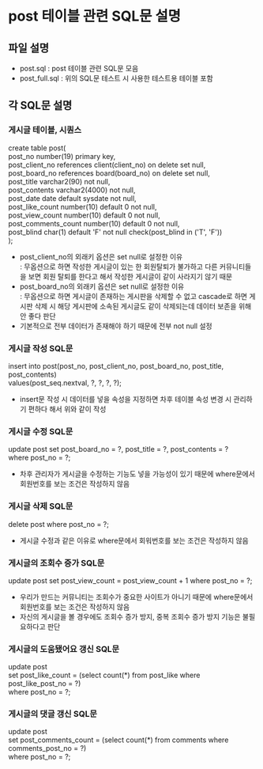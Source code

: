 # post 테이블 관련 SQL문 설명

## 파일 설명

-   post.sql : post 테이블 관련 SQL문 모음
-   post_full.sql : 위의 SQL문 테스트 시 사용한 테스트용 테이블 포함<br>

## 각 SQL문 설명

### 게시글 테이블, 시퀀스

create table post(<br>
post_no number(19) primary key,<br>
post_client_no references client(client_no) on delete set null,<br>
post_board_no references board(board_no) on delete set null,<br>
post_title varchar2(90) not null,<br>
post_contents varchar2(4000) not null,<br>
post_date date default sysdate not null,<br>
post_like_count number(10) default 0 not null,<br>
post_view_count number(10) default 0 not null,<br>
post_comments_count number(10) default 0 not null,<br>
post_blind char(1) default 'F' not null check(post_blind in ('T', 'F'))<br>
);

-   post_client_no의 외래키 옵션은 set null로 설정한 이유<br>
    : 무옵션으로 하면 작성한 게시글이 있는 한 회원탈퇴가 불가하고 다른 커뮤니티들을 보면 회원 탈퇴를 한다고 해서 작성한 게시글이 같이 사라지기 않기 때문
-   post_board_no의 외래키 옵션은 set null로 설정한 이유<br>
    : 무옵션으로 하면 게시글이 존재하는 게시판을 삭제할 수 없고 cascade로 하면 게시판 삭제 시 해당 게시판에 소속된 게시글도 같이 삭제되는데 데이터 보존을 위해 안 좋다 판단<br>
-   기본적으로 전부 데이터가 존재해야 하기 때문에 전부 not null 설정<br>

### 게시글 작성 SQL문

insert into post(post_no, post_client_no, post_board_no, post_title, post_contents)<br>
values(post_seq.nextval, ?, ?, ?, ?);<br>

-   insert문 작성 시 데이터를 넣을 속성을 지정하면 차후 테이블 속성 변경 시 관리하기 편하다 해서 위와 같이 작성<br>

### 게시글 수정 SQL문

update post set post_board_no = ?, post_title = ?, post_contents = ?<br>
where post_no = ?;

-   차후 관리자가 게시글을 수정하는 기능도 넣을 가능성이 있기 때문에 where문에서 회원번호를 보는 조건은 작성하지 않음<br>

### 게시글 삭제 SQL문

delete post where post_no = ?;

-   게시글 수정과 같은 이유로 where문에서 회워번호를 보는 조건은 작성하지 않음<br>

### 게시글의 조회수 증가 SQL문

update post set post_view_count = post_view_count + 1 where post_no = ?;

-   우리가 만드는 커뮤니티는 조회수가 중요한 사이트가 아니기 때문에 where문에서 회원번호를 보는 조건은 작성하지 않음
-   자신의 게시글을 볼 경우에도 조회수 증가 방지, 중복 조회수 증가 방지 기능은 불필요하다고 판단<br>

### 게시글의 도움됐어요 갱신 SQL문

update post<br>
set post_like_count = (select count(\*) from post_like where post_like_post_no = ?)<br>
where post_no = ?;<br>

### 게시글의 댓글 갱신 SQL문

update post<br>
set post_comments_count = (select count(\*) from comments where comments_post_no = ?)<br>
where post_no = ?;

